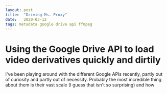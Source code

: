 ```yaml
---
layout: post
title:  "Driving Ms. Proxy"
date:   2020-03-12
tags: metadata google drive api ffmpeg
---
```


# Using the Google Drive API to load video derivatives quickly and dirtily

I've been playing around with the different Google APIs recently, partly out of curiosity and partly out of necessity. Probably the most incredible thing about them is their vast scale (I guess that isn't so surprising) and how 
